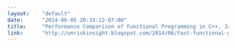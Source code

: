 ```yaml
---
layout:    "default"
date:      "2014-06-05 20:33:12-07:00"
title:     "Performance Comparison of Functional Programming in C++, Java, JavaScript and Wolfram"
link:      "http://unriskinsight.blogspot.com/2014/06/fast-functional-goats-lions-and-wolves.html"
---
```

